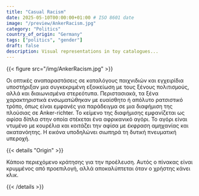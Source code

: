 ```yaml
---
title: "Casual Racism"
date: 2025-05-10T00:00:00+01:00 # ISO 8601 date
image: "/preview/AnkerRacism.jpg"
category: "Politics"
country_of_origin: "Germany"
tags: ["politics", "gender"]
draft: false
description: Visual representations in toy catalogues...
---
```




{{< figure src="/img/AnkerRacism.jpg" >}}

Οι οπτικές αναπαραστάσεις σε καταλόγους παιχνιδιών και εγχειρίδια υποστήριξαν μια συγκεκριμένη εξοικείωση με τους ξένους πολιτισμούς, αλλά και διαιωνισμένα στερεότυπα. Περιστασιακά, τα ξένα χαρακτηριστικά ενσωματώθηκαν με ευαίσθητο ή απόλυτο ρατσιστικό τρόπο, όπως είναι εμφανές για παράδειγμα σε μια διαφήμιση της πλούσιας σε Anker-richter. Το κείμενο της διαφήμισης εμφανίζεται ως αφίσα δίπλα στην οποία στέκεται ένα αφρικανικό αγόρι. Το αγόρι είναι ντυμένο με κουρέλια και κοιτάζει την αφίσα με έκφραση αμηχανίας και ακατανόητης. Η εικόνα υποδηλώνει σιωπηρά τη δυτική πνευματική υπεροχή.

{{< details "Origin" >}}

Κάποιο περιεχόμενο κράτησης για την προέλευση. Αυτός ο πίνακας είναι κρυμμένος από προεπιλογή, αλλά αποκαλύπτεται όταν ο χρήστης κάνει κλικ.

{{< /details >}}

